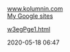 <div>
<a href="https://www.kolumnin.com">www.kolumnin.com</a>
</div>

<div><a href="https://sites.google.com/site/">My Google sites</a>
</div>

<a href="http://kolumnin.github.io/w3egPge.html">w3egPge1.html</a>

2020-05-18 06:47
